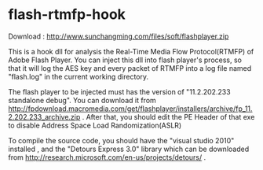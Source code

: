 flash-rtmfp-hook
================

Download : http://www.sunchangming.com/files/soft/flashplayer.zip 

This is a hook dll for analysis the Real-Time Media Flow Protocol(RTMFP) of Adobe Flash Player. You can inject this dll into flash player's process, so that it will log the AES key and every packet of RTMFP into a log file named "flash.log" in the current working directory. 

The flash player to be injected must has the version of "11.2.202.233 standalone debug". You can download it from http://fpdownload.macromedia.com/get/flashplayer/installers/archive/fp_11.2.202.233_archive.zip . After that, you should edit the PE Header of that exe to disable Address Space Load Randomization(ASLR)

To compile the source code, you should have the "visual studio 2010" installed , and the "Detours Express 3.0" library which can be downloaded from http://research.microsoft.com/en-us/projects/detours/ .

